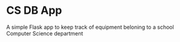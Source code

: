 # CS DB App
A simple Flask app to keep track of equipment beloning to a school Computer Science department
